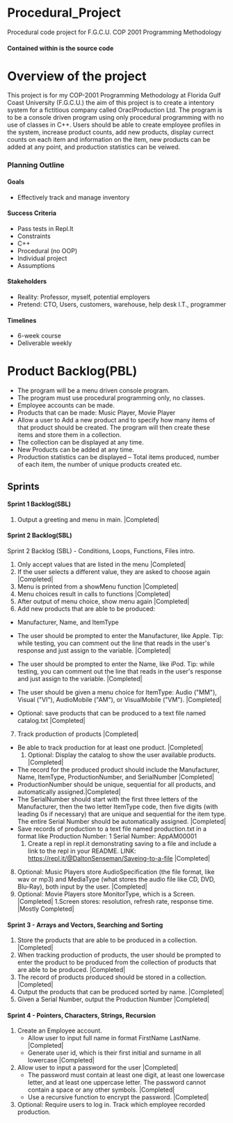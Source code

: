 # Procedural_Project
Procedural code project for F.G.C.U. COP 2001 Programming Methodology

#### Contained within is the source code

# Overview of the project
This project is for my COP-2001 Programming Methodology at Florida Gulf Coast University (F.G.C.U.) the aim of this project is to create a intentory system for a fictitious company called OraclProduction Ltd. The program is to be a console driven program using only procedural programming with no use of classes in C++.
Users should be able to create employee profiles in the system, increase product counts, add new products, display currect counts on each item and information on the item, new products can be added at any point, and production statistics can be veiwed. 

### Planning Outline 

#### Goals
* Effectively track and manage inventory

#### Success Criteria
* Pass tests in Repl.lt
* Constraints
* C++
* Procedural (no OOP)
* Individual project
* Assumptions

#### Stakeholders
* Reality: Professor, myself, potential employers
* Pretend: CTO, Users, customers, warehouse, help desk I.T., programmer
#### Timelines
* 6-week course
* Deliverable weekly


# Product Backlog(PBL)
   * The program will be a menu driven console program.  
   * The program must use procedural programming only, no classes. 
   * Employee accounts can be made.
   * Products that can be made: Music Player, Movie Player
   * Allow a user to Add a new product and to specify how many items of that product should be created. The program will then create these items and store them in a collection.
   * The collection can be displayed at any time.
   * New Products can be added at any time.
   * Production statistics can be displayed – Total items produced, number of each item, the number of unique products created etc.

## Sprints

#### Sprint 1 Backlog(SBL)
1. Output a greeting and menu in main. |Completed|

#### Sprint 2 Backlog(SBL)
Sprint 2 Backlog (SBL) - Conditions, Loops, Functions, Files intro. 

1. Only accept values that are listed in the menu  |Completed|
2. If the user selects a different value, they are asked to choose again |Completed|
3. Menu is printed from a showMenu function |Completed|
4. Menu choices result in calls to functions |Completed|
5. After output of menu choice, show menu again |Completed|
6. Add new products that are able to be produced:
  - Manufacturer, Name, and ItemType 
  - The user should be prompted to enter the Manufacturer, like Apple. Tip: while testing, you can comment out the line that   reads in the user's response and just assign to the variable. |Completed|
  - The user should be prompted to enter the Name, like iPod. Tip: while testing, you can comment out the line that reads in the user's response and just assign to the variable. |Completed|
  - The user should be given a menu choice for ItemType: Audio ("MM"), Visual ("VI"), AudioMobile ("AM"), or VisualMobile ("VM"). |Completed|

  - Optional: save products that can be produced to a text file named catalog.txt |Completed|
7. Track production of products |Completed|
  - Be able to track production for at least one product. |Completed|
    1. Optional: Display the catalog to show the user available products. |Completed|
  - The record for the produced product should include the Manufacturer, Name, ItemType, ProductionNumber, and SerialNumber |Completed|
  - ProductionNumber should be unique, sequential for all products, and automatically assigned.|Completed|
  - The SerialNumber should start with the first three letters of the Manufacturer, then the two letter ItemType code, then five digits (with leading 0s if necessary) that are unique and sequential for the item type. The entire Serial Number should be automatically assigned. |Completed|
  - Save records of production to a text file named production.txt in a format like Production Number: 1 Serial Number: AppAM00001
    1. Create a repl in repl.it demonstrating saving to a file and include a link to the repl in your README.
    LINK: https://repl.it/@DaltonSenseman/Saveing-to-a-file |Completed|

8. Optional: Music Players store AudioSpecification (the file format, like wav or mp3) and MediaType (what stores the audio file  like CD, DVD, Blu-Ray), both input by the user. |Completed|
9. Optional: Movie Players store MonitorType, which is a Screen. |Completed|
  1.Screen stores: resolution, refresh rate, response time. |Mostly Completed|


#### Sprint 3 - Arrays and Vectors, Searching and Sorting

   1. Store the products that are able to be produced in a collection. |Completed|
   2.  When tracking production of products, the user should be prompted to enter the product to be produced from the collection of products that are able to be produced. |Completed|
   3. The record of products produced should be stored in a collection. |Completed|
   4. Output the products that can be produced sorted by name. |Completed|
   5. Given a Serial Number, output the Production Number   |Completed|
   
#### Sprint 4 - Pointers, Characters, Strings, Recursion

   1. Create an Employee account. 
      * Allow user to input full name in format FirstName LastName.  |Completed|
      * Generate user id, which is their first initial and surname in all lowercase |Completed|
   2. Allow user to input a password for the user |Completed|
      * The password must contain at least one digit, at least one lowercase letter, and at least one uppercase letter. The password cannot contain a space or any other symbols.  |Completed|
      * Use a recursive function to encrypt the password.  |Completed|
   3. Optional: Require users to log in. Track which employee recorded production.
